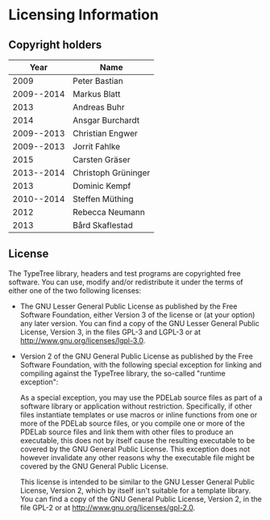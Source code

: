Licensing Information
=====================

Copyright holders
-----------------

| Year       | Name                       |
|------------|----------------------------|
| 2009       | Peter Bastian              |
| 2009--2014 | Markus Blatt               |
| 2013       | Andreas Buhr               |
| 2014       | Ansgar Burchardt           |
| 2009--2013 | Christian Engwer           |
| 2009--2013 | Jorrit Fahlke              |
| 2015       | Carsten Gräser             |
| 2013--2014 | Christoph Grüninger        |
| 2013       | Dominic Kempf              |
| 2010--2014 | Steffen Müthing            |
| 2012       | Rebecca Neumann            |
| 2013       | Bård Skaflestad            |

License
-------

The TypeTree library, headers and test programs are copyrighted free software. You
can use, modify and/or redistribute it under the terms of either one of the two
following licenses:

* The GNU Lesser General Public License as published by the Free Software
  Foundation, either Version 3 of the license or (at your option) any later
  version. You can find a copy of the GNU Lesser General Public License, Version
  3, in the files GPL-3 and LGPL-3 or at http://www.gnu.org/licenses/lgpl-3.0.

* Version 2 of the GNU General Public License as published by the Free Software
  Foundation, with the following special exception for linking and compiling
  against the TypeTree library, the so-called "runtime exception":

    As a special exception, you may use the PDELab source files as part of a
    software library or application without restriction.  Specifically, if other
    files instantiate templates or use macros or inline functions from one or
    more of the PDELab source files, or you compile one or more of the PDELab
    source files and link them with other files to produce an executable, this
    does not by itself cause the resulting executable to be covered by the GNU
    General Public License.  This exception does not however invalidate any
    other reasons why the executable file might be covered by the GNU General
    Public License.

  This license is intended to be similar to the GNU Lesser General Public
  License, Version 2, which by itself isn't suitable for a template library. You
  can find a copy of the GNU General Public License, Version 2, in the file
  GPL-2 or at http://www.gnu.org/licenses/gpl-2.0.
